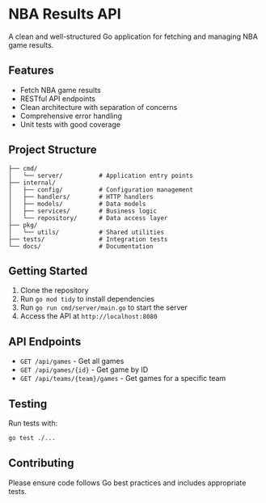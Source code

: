 # NBA Results API

A clean and well-structured Go application for fetching and managing NBA game results.

## Features

- Fetch NBA game results
- RESTful API endpoints
- Clean architecture with separation of concerns
- Comprehensive error handling
- Unit tests with good coverage

## Project Structure

```
├── cmd/
│   └── server/          # Application entry points
├── internal/
│   ├── config/          # Configuration management
│   ├── handlers/        # HTTP handlers
│   ├── models/          # Data models
│   ├── services/        # Business logic
│   └── repository/      # Data access layer
├── pkg/
│   └── utils/           # Shared utilities
├── tests/               # Integration tests
└── docs/                # Documentation
```

## Getting Started

1. Clone the repository
2. Run `go mod tidy` to install dependencies
3. Run `go run cmd/server/main.go` to start the server
4. Access the API at `http://localhost:8080`

## API Endpoints

- `GET /api/games` - Get all games
- `GET /api/games/{id}` - Get game by ID
- `GET /api/teams/{team}/games` - Get games for a specific team

## Testing

Run tests with:
```bash
go test ./...
```

## Contributing

Please ensure code follows Go best practices and includes appropriate tests.